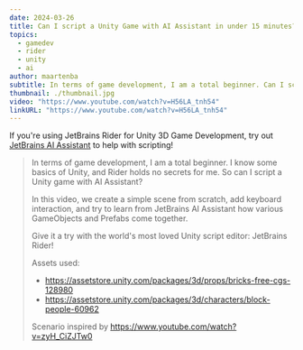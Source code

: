 ```yaml
---
date: 2024-03-26
title: Can I script a Unity Game with AI Assistant in under 15 minutes?
topics:
  - gamedev
  - rider
  - unity
  - ai
author: maartenba
subtitle: In terms of game development, I am a total beginner. Can I script a Unity game with AI Assistant?
thumbnail: ./thumbnail.jpg
video: "https://www.youtube.com/watch?v=H56LA_tnh54"
linkURL: "https://www.youtube.com/watch?v=H56LA_tnh54"
---
```


If you're using JetBrains Rider for Unity 3D Game Development, try out [JetBrains AI Assistant](https://www.jetbrains.com/ai/) to help with scripting!

> In terms of game development, I am a total beginner. I know some basics of Unity, and Rider holds no secrets for me. So can I script a Unity game with AI Assistant?
>
> In this video, we create a simple scene from scratch, add keyboard interaction, and try to learn from JetBrains AI Assistant how various GameObjects and Prefabs come together.
>
> Give it a try with the world's most loved Unity script editor: JetBrains Rider!
>
> Assets used:
>
> - <https://assetstore.unity.com/packages/3d/props/bricks-free-cgs-128980>
> - <https://assetstore.unity.com/packages/3d/characters/block-people-60962>
>
> Scenario inspired by <https://www.youtube.com/watch?v=zyH_CiZJTw0>
